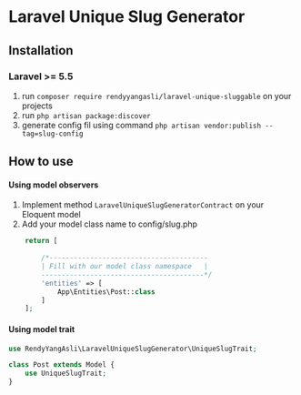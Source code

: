 # Laravel Unique Slug Generator

## Installation
### Laravel >= 5.5 
1. run `composer require rendyyangasli/laravel-unique-sluggable` on your projects
2. run `php artisan package:discover`
3. generate config fil using command `php artisan vendor:publish --tag=slug-config`

## How to use
#### Using model observers
1. Implement method `LaravelUniqueSlugGeneratorContract` on your Eloquent model
2. Add your model class name to config/slug.php
```php
    return [
    
        /*---------------------------------------
        | Fill with our model class namespace   |
        ----------------------------------------*/
        'entities' => [
            App\Entities\Post::class
        ]
    ];
```
#### Using model trait
```php
use RendyYangAsli\LaravelUniqueSlugGenerator\UniqueSlugTrait;

class Post extends Model {
    use UniqueSlugTrait;
}
```
